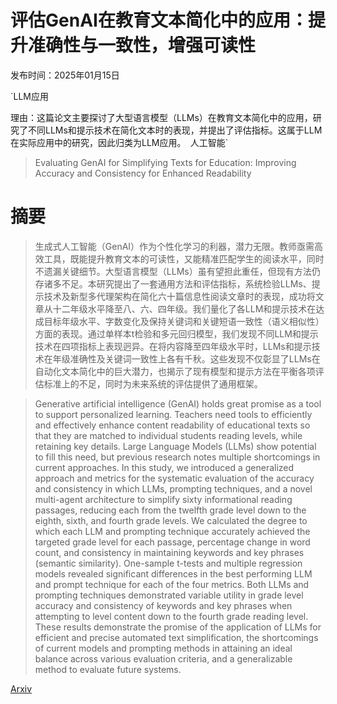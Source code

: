 # 评估GenAI在教育文本简化中的应用：提升准确性与一致性，增强可读性

发布时间：2025年01月15日

`LLM应用

理由：这篇论文主要探讨了大型语言模型（LLMs）在教育文本简化中的应用，研究了不同LLMs和提示技术在简化文本时的表现，并提出了评估指标。这属于LLM在实际应用中的研究，因此归类为LLM应用。` `人工智能`

> Evaluating GenAI for Simplifying Texts for Education: Improving Accuracy and Consistency for Enhanced Readability

# 摘要

> 生成式人工智能（GenAI）作为个性化学习的利器，潜力无限。教师亟需高效工具，既能提升教育文本的可读性，又能精准匹配学生的阅读水平，同时不遗漏关键细节。大型语言模型（LLMs）虽有望担此重任，但现有方法仍存诸多不足。本研究提出了一套通用方法和评估指标，系统检验LLMs、提示技术及新型多代理架构在简化六十篇信息性阅读文章时的表现，成功将文章从十二年级水平降至八、六、四年级。我们量化了各LLM和提示技术在达成目标年级水平、字数变化及保持关键词和关键短语一致性（语义相似性）方面的表现。通过单样本t检验和多元回归模型，我们发现不同LLM和提示技术在四项指标上表现迥异。在将内容降至四年级水平时，LLMs和提示技术在年级准确性及关键词一致性上各有千秋。这些发现不仅彰显了LLMs在自动化文本简化中的巨大潜力，也揭示了现有模型和提示方法在平衡各项评估标准上的不足，同时为未来系统的评估提供了通用框架。

> Generative artificial intelligence (GenAI) holds great promise as a tool to support personalized learning. Teachers need tools to efficiently and effectively enhance content readability of educational texts so that they are matched to individual students reading levels, while retaining key details. Large Language Models (LLMs) show potential to fill this need, but previous research notes multiple shortcomings in current approaches. In this study, we introduced a generalized approach and metrics for the systematic evaluation of the accuracy and consistency in which LLMs, prompting techniques, and a novel multi-agent architecture to simplify sixty informational reading passages, reducing each from the twelfth grade level down to the eighth, sixth, and fourth grade levels. We calculated the degree to which each LLM and prompting technique accurately achieved the targeted grade level for each passage, percentage change in word count, and consistency in maintaining keywords and key phrases (semantic similarity). One-sample t-tests and multiple regression models revealed significant differences in the best performing LLM and prompt technique for each of the four metrics. Both LLMs and prompting techniques demonstrated variable utility in grade level accuracy and consistency of keywords and key phrases when attempting to level content down to the fourth grade reading level. These results demonstrate the promise of the application of LLMs for efficient and precise automated text simplification, the shortcomings of current models and prompting methods in attaining an ideal balance across various evaluation criteria, and a generalizable method to evaluate future systems.

[Arxiv](https://arxiv.org/abs/2501.09158)